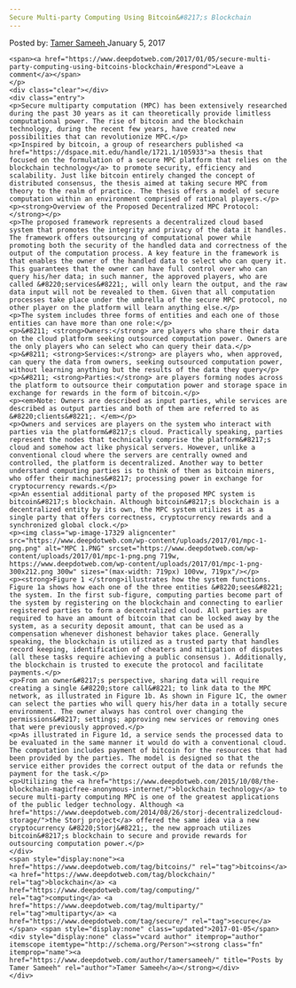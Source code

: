 ```yaml
---
Secure Multi-party Computing Using Bitcoin&#8217;s Blockchain
---
```

<article class="post-listing post-17325 post type-post status-publish format-standard has-post-thumbnail hentry  tag-bitcoins tag-blockchain tag-computing tag-multiparty tag-secure">
    <div class="post-inner">
        <span>Posted by: <a href="https://www.deepdotweb.com/author/tamersameeh/" title="">Tamer Sameeh </a></span>
    <span>January 5, 2017</span>
    
    <span><a href="https://www.deepdotweb.com/2017/01/05/secure-multi-party-computing-using-bitcoins-blockchain/#respond">Leave a comment</a></span>
    </p>
    <div class="clear"></div>
    <div class="entry">
    <p>Secure multiparty computation (MPC) has been extensively researched during the past 30 years as it can theoretically provide limitless computational power. The rise of bitcoin and the blockchain technology, during the recent few years, have created new possibilities that can revolutionize MPC.</p>
    <p>Inspired by bitcoin, a group of researchers published <a href="https://dspace.mit.edu/handle/1721.1/105933">a thesis that focused on the formulation of a secure MPC platform that relies on the blockchain technology</a> to promote security, efficiency and scalability. Just like bitcoin entirely changed the concept of distributed consensus, the thesis aimed at taking secure MPC from theory to the realm of practice. The thesis offers a model of secure computation within an environment comprised of rational players.</p>
    <p><strong>Overview of the Proposed Decentralized MPC Protocol:</strong></p>
    <p>The proposed framework represents a decentralized cloud based system that promotes the integrity and privacy of the data it handles. The framework offers outsourcing of computational power while promoting both the security of the handled data and correctness of the output of the computation process. A key feature in the framework is that enables the owner of the handled data to select who can query it. This guarantees that the owner can have full control over who can query his/her data; in such manner, the approved players, who are called &#8220;services&#8221;, will only learn the output, and the raw data input will not be revealed to them. Given that all computation processes take place under the umbrella of the secure MPC protocol, no other player on the platform will learn anything else.</p>
    <p>The system includes three forms of entities and each one of those entities can have more than one role:</p>
    <p>&#8211; <strong>Owners:</strong> are players who share their data on the cloud platform seeking outsourced computation power. Owners are the only players who can select who can query their data.</p>
    <p>&#8211; <strong>Services:</strong> are players who, when approved, can query the data from owners, seeking outsourced computation power, without learning anything but the results of the data they query</p>
    <p>&#8211; <strong>Parties:</strong> are players forming nodes across the platform to outsource their computation power and storage space in exchange for rewards in the form of bitcoin.</p>
    <p><em>Note: Owners are described as input parties, while services are described as output parties and both of them are referred to as &#8220;clients&#8221;. </em></p>
    <p>Owners and services are players on the system who interact with parties via the platform&#8217;s cloud. Practically speaking, parties represent the nodes that technically comprise the platform&#8217;s cloud and somehow act like physical servers. However, unlike a conventional cloud where the servers are centrally owned and controlled, the platform is decentralized. Another way to better understand computing parties is to think of them as bitcoin miners, who offer their machines&#8217; processing power in exchange for cryptocurrency rewards.</p>
    <p>An essential additional party of the proposed MPC system is bitcoin&#8217;s blockchain. Although bitcoin&#8217;s blockchain is a decentralized entity by its own, the MPC system utilizes it as a single party that offers correctness, cryptocurrency rewards and a synchronized global clock.</p>
    <p><img class="wp-image-17329 aligncenter" src="https://www.deepdotweb.com/wp-content/uploads/2017/01/mpc-1-png.png" alt="MPC 1.PNG" srcset="https://www.deepdotweb.com/wp-content/uploads/2017/01/mpc-1-png.png 719w, https://www.deepdotweb.com/wp-content/uploads/2017/01/mpc-1-png-300x212.png 300w" sizes="(max-width: 719px) 100vw, 719px"/></p>
    <p><strong>Figure 1 </strong>illustrates how the system functions. Figure 1a shows how each one of the three entities &#8220;sees&#8221; the system. In the first sub-figure, computing parties become part of the system by registering on the blockchain and connecting to earlier registered parties to form a decentralized cloud. All parties are required to have an amount of bitcoin that can be locked away by the system, as a security deposit amount, that can be used as a compensation whenever dishonest behavior takes place. Generally speaking, the blockchain is utilized as a trusted party that handles record keeping, identification of cheaters and mitigation of disputes (all these tasks require achieving a public consensus ). Additionally, the blockchain is trusted to execute the protocol and facilitate payments.</p>
    <p>From an owner&#8217;s perspective, sharing data will require creating a single &#8220;store call&#8221; to link data to the MPC network, as illustrated in Figure 1b. As shown in Figure 1C, the owner can select the parties who will query his/her data in a totally secure environment. The owner always has control over changing the permissions&#8217; settings; approving new services or removing ones that were previously approved.</p>
    <p>As illustrated in Figure 1d, a service sends the processed data to be evaluated in the same manner it would do with a conventional cloud. The computation includes payment of bitcoin for the resources that had been provided by the parties. The model is designed so that the service either provides the correct output of the data or refunds the payment for the task.</p>
    <p>Utilizing the <a href="https://www.deepdotweb.com/2015/10/08/the-blockchain-magicfree-anonymous-internet/">blockchain technology</a> to secure multi-party computing MPC is one of the greatest applications of the public ledger technology. Although <a href="https://www.deepdotweb.com/2014/08/26/storj-decentralizedcloud-storage/">the Storj project</a> offered the same idea via a new cryptocurrency &#8220;Storj&#8221;, the new approach utilizes bitcoin&#8217;s blockchain to secure and provide rewards for outsourcing computation power.</p>
    </div>
    <span style="display:none"><a href="https://www.deepdotweb.com/tag/bitcoins/" rel="tag">bitcoins</a> <a href="https://www.deepdotweb.com/tag/blockchain/" rel="tag">blockchain</a> <a href="https://www.deepdotweb.com/tag/computing/" rel="tag">computing</a> <a href="https://www.deepdotweb.com/tag/multiparty/" rel="tag">multiparty</a> <a href="https://www.deepdotweb.com/tag/secure/" rel="tag">secure</a></span> <span style="display:none" class="updated">2017-01-05</span>
    <div style="display:none" class="vcard author" itemprop="author" itemscope itemtype="http://schema.org/Person"><strong class="fn" itemprop="name"><a href="https://www.deepdotweb.com/author/tamersameeh/" title="Posts by Tamer Sameeh" rel="author">Tamer Sameeh</a></strong></div>
    </div>
</article>


